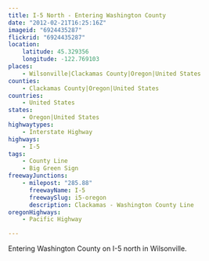 ```yaml
---
title: I-5 North - Entering Washington County
date: "2012-02-21T16:25:16Z"
imageid: "6924435287"
flickrid: "6924435287"
location:
    latitude: 45.329356
    longitude: -122.769103
places:
    - Wilsonville|Clackamas County|Oregon|United States
counties:
    - Clackamas County|Oregon|United States
countries:
    - United States
states:
    - Oregon|United States
highwaytypes:
    - Interstate Highway
highways:
    - I-5
tags:
    - County Line
    - Big Green Sign
freewayJunctions:
    - milepost: "285.88"
      freewayName: I-5
      freewaySlug: i5-oregon
      description: Clackamas - Washington County Line
oregonHighways:
    - Pacific Highway

---
```

Entering Washington County on I-5 north in Wilsonville.